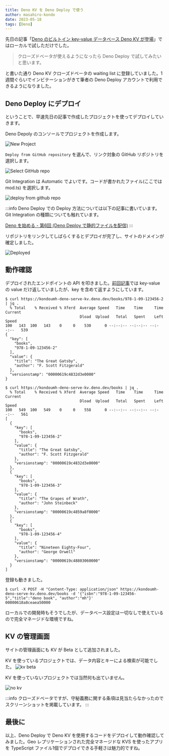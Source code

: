 ```yaml
---
title: Deno KV を Deno Deploy で使う
author: masahiro-kondo
date: 2023-05-18
tags: [Deno]
---
```


先日の記事「[Deno のビルトイン key-value データベース Deno KV が登場](/blogs/2023/05/09/deno-kv/)」ではローカルで試しただけでした。

> クローズドベータが使えるようになったら Deno Deploy で試してみたいと思います。

と書いた通り Deno KV クローズドベータの waiting list に登録していました。1週間ぐらいでインビテーションがきて筆者の Deno Deploy アカウントで利用できるようになりました。

## Deno Deploy にデプロイ
ということで、早速先日の記事で作成したプロジェクトを使ってデプロイしていきます。

Deno Depoly のコンソールでプロジェクトを作成します。

![New Project](https://i.gyazo.com/9ee6ecdba86e3d88cb6e8faf4e6207d2.png)

`Deploy from GitHub repository` を選んで、リンク対象の GitHub リポジトリを選択します。

![Select GitHub repo](https://i.gyazo.com/2833e6db27aca5eca19dcfb71545cecb.png)

Git Integration は Automatic でよいです。コードが書かれたファイル(ここでは mod.ts) を選択します。

![deploy from github repo](https://i.gyazo.com/b8d4077ec10c336a8e4f51c4faea9936.png)

:::info
Deno Deploy での Deploy 方法については以下の記事に書いています。Git Integration の種類についても触れています。

[Deno を始める - 第6回 (Deno Deploy で静的ファイルを配信)](https://developer.mamezou-tech.com/deno/getting-started/06-serving-files-on-deno-deploy/)
:::

リポジトリをリンクしてしばらくするとデプロイが完了し、サイトのドメインが確定しました。

![Deployed](https://i.gyazo.com/b0f898e45302bd52a325346906a7e839.png)

## 動作確認

デプロイされたエンドポイントの API を叩きました。[前回記事](/blogs/2023/05/09/deno-kv/)では key-value の value だけ返していましたが、key を含めて返すようにしています。

```shell
$ curl https://kondoumh-deno-serve-kv.deno.dev/books/978-1-09-123456-2 | jq .
  % Total    % Received % Xferd  Average Speed   Time    Time     Time  Current
                                 Dload  Upload   Total   Spent    Left  Speed
100   143  100   143    0     0    530      0 --:--:-- --:--:-- --:--:--   539
{
  "key": [
    "books",
    "978-1-09-123456-2"
  ],
  "value": {
    "title": "The Great Gatsby",
    "author": "F. Scott Fitzgerald"
  },
  "versionstamp": "00000619c4832d3e0000"
}

$ curl https://kondoumh-deno-serve-kv.deno.dev/books | jq .
  % Total    % Received % Xferd  Average Speed   Time    Time     Time  Current
                                 Dload  Upload   Total   Spent    Left  Speed
100   549  100   549    0     0    558      0 --:--:-- --:--:-- --:--:--   561
[
  {
    "key": [
      "books",
      "978-1-09-123456-2"
    ],
    "value": {
      "title": "The Great Gatsby",
      "author": "F. Scott Fitzgerald"
    },
    "versionstamp": "00000619c4832d3e0000"
  },
  {
    "key": [
      "books",
      "978-1-09-123456-3"
    ],
    "value": {
      "title": "The Grapes of Wrath",
      "author": "John Steinbeck"
    },
    "versionstamp": "00000619c4859a8f0000"
  },
  {
    "key": [
      "books",
      "978-1-09-123456-4"
    ],
    "value": {
      "title": "Nineteen Eighty-Four",
      "author": "George Orwell"
    },
    "versionstamp": "00000619c48803060000"
  }
]
```

登録も動きました。

```shell
$ curl -X POST -H "Content-Type: application/json" https://kondoumh-deno-serve-kv.deno.dev/books -d '{"isbn":"978-1-09-123456-5","title":"deno book", "author":"mh"}'
00000618a8ceaea50000
```
ローカルでの開発時もそうでしたが、データベース設定は一切なしで使えているので完全マネージドな環境ですね。

## KV の管理画面
サイトの管理画面にも KV が Beta として追加されました。

KV を使っているプロジェクトでは、データ内容とキーによる検索が可能でした。
![kv beta](https://i.gyazo.com/11a79cc7114ae418cf0b62fcbedc60fc.png)

KV を使っていないプロジェクトでは当然何も出ていません。

![no kv](https://i.gyazo.com/4a8efa2c8f955ded76b5ea9a732afe78.png)

:::info
クローズドベータですが、守秘義務に関する条項は見当たらなかったのでスクリーンショットを掲載しています。
:::

## 最後に
以上、Deno Deploy で Deno KV を使用するコードをデプロイして動作確認してみました。Geo レプリケーションされた完全マネージドな KVS を使ったアプリを TypeScript ファイル1個でデプロイできる手軽さは魅力的ですね。
